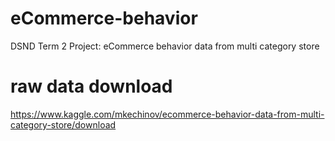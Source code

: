 # eCommerce-behavior
DSND Term 2 Project: eCommerce behavior data from multi category store


# raw data download
https://www.kaggle.com/mkechinov/ecommerce-behavior-data-from-multi-category-store/download
